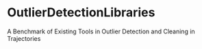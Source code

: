 # OutlierDetectionLibraries
A Benchmark of Existing Tools in Outlier Detection and Cleaning in Trajectories
